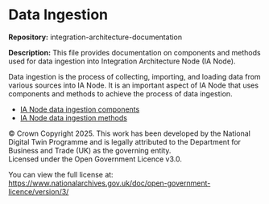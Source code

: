 # Data Ingestion
**Repository:** integration-architecture-documentation 

**Description:** This file provides documentation on components  and methods used for data ingestion into Integration Architecture Node (IA Node). 

<!-- SPDX-License-Identifier: OGL-UK-3.0 -->

Data ingestion is the process of collecting, importing, and loading data from various sources into IA Node. It is an important aspect of IA Node that uses components and methods to achieve the process of data ingestion. 
- [IA Node data ingestion components](data-ingestion-components.md) 
- [IA Node data ingestion methods](data-ingestion-methods.md) 



© Crown Copyright 2025. This work has been developed by the National Digital Twin Programme and is legally attributed to the Department for Business and Trade (UK) as the governing entity.  
Licensed under the Open Government Licence v3.0.  

You can view the full license at:  
https://www.nationalarchives.gov.uk/doc/open-government-licence/version/3/

